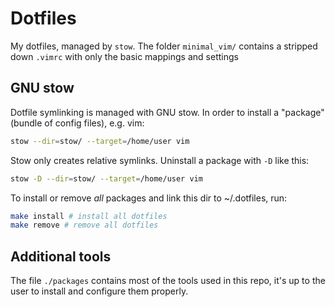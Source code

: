 # Dotfiles

My dotfiles, managed by `stow`. The folder `minimal_vim/` contains a stripped
down `.vimrc` with only the basic mappings and settings

## GNU stow

Dotfile symlinking is managed with GNU stow.
In order to install a "package" (bundle of config files), e.g. vim:

```bash
stow --dir=stow/ --target=/home/user vim
```

Stow only creates relative symlinks. Uninstall a package with `-D` like this:

```bash
stow -D --dir=stow/ --target=/home/user vim
```

To install or remove *all* packages and link this dir to ~/.dotfiles, run:
```bash
make install # install all dotfiles
make remove # remove all dotfiles
```

## Additional tools

The file `./packages` contains most of the tools used in this repo, it's up to the
user to install and configure them properly.
